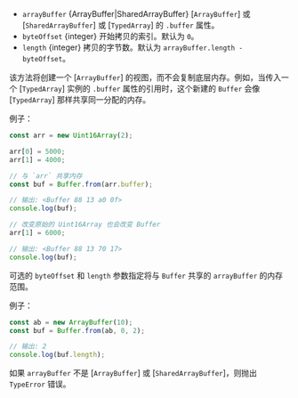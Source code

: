 <!-- YAML
added: v5.10.0
-->

* `arrayBuffer` {ArrayBuffer|SharedArrayBuffer} [`ArrayBuffer`] 或 [`SharedArrayBuffer`] 或 [`TypedArray`] 的 `.buffer` 属性。
* `byteOffset` {integer} 开始拷贝的索引。默认为 `0`。
* `length` {integer} 拷贝的字节数。默认为 `arrayBuffer.length - byteOffset`。

该方法将创建一个 [`ArrayBuffer`] 的视图，而不会复制底层内存。例如，当传入一个 [`TypedArray`] 实例的 `.buffer` 属性的引用时，这个新建的 `Buffer` 会像 [`TypedArray`] 那样共享同一分配的内存。

例子：

```js
const arr = new Uint16Array(2);

arr[0] = 5000;
arr[1] = 4000;

// 与 `arr` 共享内存
const buf = Buffer.from(arr.buffer);

// 输出: <Buffer 88 13 a0 0f>
console.log(buf);

// 改变原始的 Uint16Array 也会改变 Buffer
arr[1] = 6000;

// 输出: <Buffer 88 13 70 17>
console.log(buf);
```

可选的 `byteOffset` 和 `length` 参数指定将与 `Buffer` 共享的 `arrayBuffer` 的内存范围。

例子：

```js
const ab = new ArrayBuffer(10);
const buf = Buffer.from(ab, 0, 2);

// 输出: 2
console.log(buf.length);
```

如果 `arrayBuffer` 不是 [`ArrayBuffer`] 或 [`SharedArrayBuffer`]，则抛出 `TypeError` 错误。
